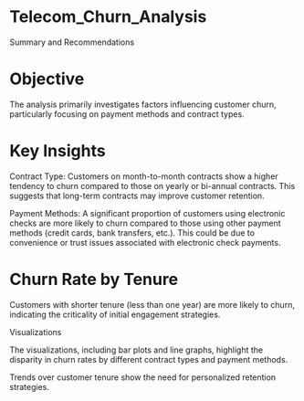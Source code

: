 # Telecom_Churn_Analysis
Summary and Recommendations

# Objective

The analysis primarily investigates factors influencing customer churn, particularly focusing on payment methods and contract types.

# Key Insights

Contract Type: Customers on month-to-month contracts show a higher tendency to churn compared to those on yearly or bi-annual contracts. This suggests that long-term contracts may improve customer retention.

Payment Methods: A significant proportion of customers using electronic checks are more likely to churn compared to those using other payment methods (credit cards, bank transfers, etc.). This could be due to convenience or trust issues associated with electronic check payments.

# Churn Rate by Tenure

Customers with shorter tenure (less than one year) are more likely to churn, indicating the criticality of initial engagement strategies.

Visualizations

The visualizations, including bar plots and line graphs, highlight the disparity in churn rates by different contract types and payment methods.

Trends over customer tenure show the need for personalized retention strategies.
